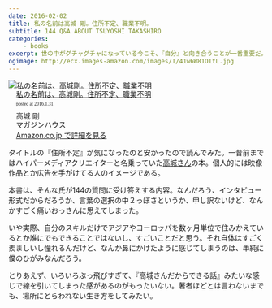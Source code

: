 ```yaml
---
date: 2016-02-02
title: 私の名前は高城 剛。住所不定、職業不明。
subtitle: 144 Q&A ABOUT TSUYOSHI TAKASHIRO
categories: 
    - books
excerpt: 世の中がグチャグチャになっている今こそ、『自分』と向き合うことが一番重要だ。最注目パースン高城剛のすべてがわかるQA144。
ogimage: http://ecx.images-amazon.com/images/I/41w6W81OItL.jpg
---
```


<div class="azlink-box"><div class="azlink-image" style="float:left"><a href="http://www.amazon.co.jp/exec/obidos/ASIN/4838722281/warikiru-22/ref=nosim/" name="azlinklink" target="_blank"><img src="http://ecx.images-amazon.com/images/I/41w6W81OItL._SL160_.jpg" alt="私の名前は、高城剛。住所不定、職業不明" style="border:none" /></a></div><div class="azlink-info" style="float:left;margin-left:15px;line-height:120%"><div class="azlink-name" style="margin-bottom:10px;line-height:120%"><a href="http://www.amazon.co.jp/exec/obidos/ASIN/4838722281/warikiru-22/ref=nosim/" name="azlinklink" target="_blank">私の名前は、高城剛。住所不定、職業不明</a><div class="azlink-powered-date" style="font-size:7pt;margin-top:5px;font-family:verdana;line-height:120%">posted at 2016.1.31</div></div><div class="azlink-detail">高城 剛<br />マガジンハウス<br /></div><div class="azlink-link" style="margin-top:5px"><a href="http://www.amazon.co.jp/exec/obidos/ASIN/4838722281/warikiru-22/ref=nosim/" target="_blank">Amazon.co.jp で詳細を見る</a></div></div><div class="azlink-footer" style="clear:left"></div></div>

タイトルの『住所不定』が気になったのと安かったので読んでみた。一昔前まではハイパーメディアクリエイターと名乗っていた[高城さん](https://ja.wikipedia.org/wiki/%E9%AB%98%E5%9F%8E%E5%89%9B)の本。個人的には映像作品とか広告を手がけてる人のイメージである。

本書は、そんな氏が144の質問に受け答えする内容。なんだろう、インタビュー形式だからだろうか、言葉の選択の中２っぽさというか、申し訳ないけど、なんかすごく痛いおっさんに思えてしまった。

いや実際、自分のスキルだけでアジアやヨーロッパを数ヶ月単位で住みかえているとか誰にでもできることではないし、すごいことだと思う。それ自体はすごく羨ましいし憧れるんだけど、なんか鼻にかけたように感じてしまうのは、単純に僕のひがみなんだろう。

とりあえず、いろいろぶっ飛びすぎて、『高城さんだからできる話』みたいな感じで線を引いてしまった感があるのがもったいない。著者ほどとは言わないまでも、場所にとらわれない生き方をしてみたい。